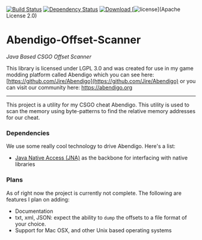 [![Build Status](https://travis-ci.org/Jonatino/Abendigo-Offset-Scanner.svg?branch=master)](https://travis-ci.org/Jonatino/Abendigo-Offset-Scanner)
[![Dependency Status](https://www.versioneye.com/user/projects/578ab65fc3d40f004685241e/badge.svg?style=flat)](https://www.versioneye.com/user/projects/578ab65fc3d40f004685241e)
 [![Download](https://api.bintray.com/packages/jonatino/maven/Abendigo-Offset-Scanner/images/download.svg) ](https://bintray.com/jonatino/maven/Abendigo-Offset-Scanner/_latestVersion)
[![license](https://img.shields.io/github/license/Jonatino/Abendigo-Offset-Scanner.svg?style=flat)](Apache License 2.0)

# Abendigo-Offset-Scanner
_Java Based CSGO Offset Scanner_

This library is licensed under LGPL 3.0 and was created for use in my game modding platform called Abendigo which you
can see here: [https://github.com/Jire/Abendigo](https://github.com/Jire/Abendigo)  or you can visit our community here: https://abendigo.org

---

This project is a utility for my CSGO cheat Abendigo. This utility is used to scan the memory using byte-patterns to find the relative memory addresses for our cheat.

### Dependencies

We use some really cool technology to drive Abendigo. Here's a list:

- [Java Native Access (JNA)](https://github.com/java-native-access/jna) as the backbone for interfacing with native libraries

### Plans

As of right now the project is currently not complete. The following are features I plan on adding:
 - Documentation
 - txt, xml, JSON: expect the ability to `dump` the offsets to a file format of your choice.
 - Support for Mac OSX, and other Unix based operating systems
